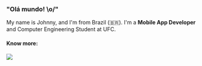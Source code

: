 ### "Olá mundo! \o/"
My name is Johnny, and I'm from Brazil (🇧🇷). I'm a <b>Mobile App Developer</b> and Computer Engineering Student at UFC.

<h4>Know more:</h4>
<a href="https://www.linkedin.com/in/johnny-marques/" target="_blank">
  <img src="https://img.shields.io/badge/Linkedin-0A66C2?style=for-the-badge&logo=Linkedin&logoColor=white" />
</a>
<!--
**sr-johnny/sr-johnny** is a ✨ _special_ ✨ repository because its `README.md` (this file) appears on your GitHub profile.

Here are some ideas to get you started:

- 🔭 I’m currently working on ...
- 🌱 I’m currently learning ...
- 👯 I’m looking to collaborate on ...
- 🤔 I’m looking for help with ...
- 💬 Ask me about ...
- 📫 How to reach me: ...
- 😄 Pronouns: ...
- ⚡ Fun fact: ...
-->
